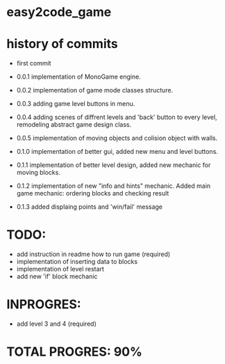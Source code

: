 # easy2code_game

# history of commits
- first commit
- 0.0.1 implementation of MonoGame engine.
- 0.0.2 implementation of game mode classes structure.
- 0.0.3 adding game level buttons in menu.
- 0.0.4 adding scenes of diffrent levels and 'back' button to every level, remodeling abstract game design class.
- 0.0.5 implementation of moving objects and colision object with walls.

- 0.1.0 implementation of better gui, added new  menu and level buttons.
- 0.1.1 implementation of better level design, added new mechanic for moving blocks.
- 0.1.2 implementation of new "info and hints" mechanic. Added main game mechanic: ordering blocks and checking result
- 0.1.3 added displaing points and 'win/fail' message


# TODO:
- add instruction in readme how to run game (required)
- implementation of inserting data to blocks
- implementation of level restart 
- add new 'if' block mechanic


# INPROGRES:
- add level 3 and 4 (required)

# TOTAL PROGRES: 90%